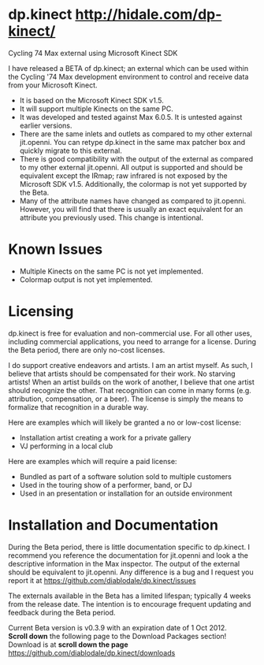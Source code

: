 dp.kinect http://hidale.com/dp-kinect/
=========

Cycling 74 Max external using Microsoft Kinect SDK

I have released a BETA of dp.kinect; an external which can be used within the
Cycling '74 Max development environment to control and receive data from your Microsoft Kinect.

* It is based on the Microsoft Kinect SDK v1.5.
* It will support multiple Kinects on the same PC.
* It was developed and tested against Max 6.0.5. It is untested against earlier versions.
* There are the same inlets and outlets as compared to my other external jit.openni. You can retype dp.kinect in the same max patcher box and quickly migrate to this external.
* There is good compatibility with the output of the external as compared to my other external jit.openni. All output is supported and should be equivalent except the IRmap; raw infrared is not exposed by the Microsoft SDK v1.5. Additionally, the colormap is not yet supported by the Beta.
* Many of the attribute names have changed as compared to jit.openni. However, you will find that there is usually an exact equivalent for an attribute you previously used. This change is intentional.

Known Issues
============

* Multiple Kinects on the same PC is not yet implemented.
* Colormap output is not yet implemented.

Licensing
=========

dp.kinect is free for evaluation and non-commercial use. For all other uses, including commercial
applications, you need to arrange for a license. During the Beta period, there are only no-cost licenses.﻿﻿

I do support creative endeavors and artists. I am an artist myself. As such, I believe that artists
should be compensated for their work. No starving artists! When an artist builds on the work of another,
I believe that one artist should recognize the other. That recognition can come in many
forms (e.g. attribution, compensation, or a beer). The license is simply the means to formalize that
recognition in a durable way.

Here are examples which will likely be granted a no or low-cost license:

* Installation artist creating a work for a private gallery
* VJ performing in a local club

Here are examples which will require a paid license:

* Bundled as part of a software solution sold to multiple customers
* Used in the touring show of a performer, band, or DJ
* Used in an presentation or installation for an outside environment

Installation and Documentation
==============================

During the Beta period, there is little documentation specific to dp.kinect.
I recommend you reference the documentation for jit.openni and look a the descriptive
information in the Max inspector. The output of the external should be equivalent to jit.openni.
Any difference is a bug and I request you report it at https://github.com/diablodale/dp.kinect/issues

The externals available in the Beta has a limited lifespan; typically 4 weeks from the release date.
The intention is to encourage frequent updating and feedback during the Beta period.

Current Beta version is v0.3.9 with an expiration date of 1 Oct 2012.  
**Scroll down** the following page to the Download Packages section!   
Download is at **scroll down the page** https://github.com/diablodale/dp.kinect/downloads


